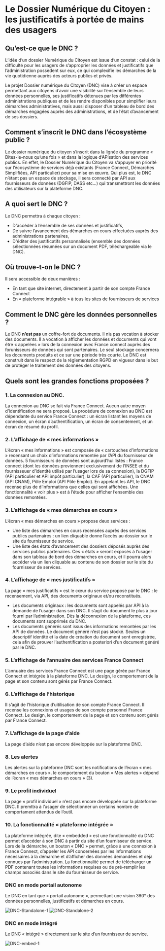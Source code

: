 # Le Dossier Numérique du Citoyen : les justificatifs à portée de mains des usagers

## Qu’est-ce que le DNC ?
L’idée d’un dossier Numérique du Citoyen est issue d’un constat : celui de la difficulté pour les usagers de s’approprier les données et justificatifs que l’administration possèdent sur eux, ce qui complexifie les démarches de la vie quotidienne auprès des acteurs publics et privés.

Le projet Dossier numérique du Citoyen (DNC) vise à créer un espace permettant aux citoyens d’avoir une visibilité sur l’ensemble de leurs données personnelles, ses justificatifs détenues par les différentes administrations publiques et de les rendre disponibles pour simplifier leurs démarches administratives, mais aussi disposer d’un tableau de bord des démarches engagées auprès des administrations, et de l’état d’avancement de ses dossiers.

## Comment s’inscrit le DNC dans l’écosystème public ?
Le dossier numérique du citoyen s’inscrit dans la lignée du programme « Dites-le-nous qu’une fois » et dans la logique d’APIsation des services publics. En effet, le Dossier Numérique du Citoyen va s’appuyer en priorité sur l’écosystème de services déjà existants (France Connect, Démarches Simplifiées, API particulier) pour sa mise en œuvre. Qui plus est, le DNC n’étant pas un espace de stockage, il sera connecté par API aux fournisseurs de données (DGFIP, DASS etc…) qui transmettront les données des utilisateurs sur la plateforme DNC.

## A quoi sert le DNC ?
Le DNC permettra à chaque citoyen :
* D'accéder à l’ensemble de ses données et justificatifs, 
* De suivre l’avancement des démarches en cours effectuées auprès des administrations partenaires,
* D'éditer des justificatifs personnalisés (ensemble des données sélectionnées résumées sur un document PDF, téléchargeable via le DNC).

## Où trouve-t-on le DNC ?
Il sera accessible de deux manières : 
* En tant que site internet, directement à partir de son compte France Connect
* En « plateforme intégrable » à tous les sites de fournisseurs de services

## Comment le DNC gère les données personnelles ?
Le DNC **n’est pas** un coffre-fort de documents. Il n’a pas vocation à stocker des documents. Il a vocation à afficher les données et documents qui vont être « appelées » lors de la connexion avec France connect auprès des forunisseurs de données qui sont partenaires. Le seul stockage concernera les documents produits et ce sur une période très courte. Le DNC est construit dans le respect de la réglementation RGPD en vigueur dans le but de protéger le traitement des données des citoyens.

## Quels sont les grandes fonctions proposées ?

### 1. La connexion au DNC. 
La connexion au DNC se fait via France Connect. Aucun autre moyen d’identification ne sera proposé. 
La procédure de connexion au DNC est dépendante du service France Connect : un écran listant les moyens de connexion, un écran d’authentification, un écran de consentement, et un écran de résumé du profil.  

### 2. L’affichage de « mes informations »
L’écran « mes informations » est composée de « cartouches d’informations » recensant un choix d’informations remontée par l’API du fournisseur de données. 
5 fournisseurs de données sont aujourd’hui listés : France connect (dont les données proviennent exclusivement de l’INSEE et du fournisseuer d’identité utilisé par l’usager lors de sa connexion), la DGFIP (API particulier et API impôt particulier), la CAF (API particulier), la CNAM (API CNAM), Pôle Emploi (API Pôle Emploi). En appelant les API, le DNC recense plus de d’informations que celles qui sont affichées. Une fonctionnalité « voir plus » est à l’étude pour afficher l’ensemble des données remontées. 
### 3. L’affichage de « mes démarches en cours »
L’écran « mes démarches en cours » propose deux services : 
- Une liste des démarches en cours recensées auprès des services publics partenaires : un lien cliquable donne l’accès au dossier sur le site du fournisseur de service. 
- Une liste des états d’avancement des dossiers déposés auprès des services publics partenaires. Ces « états » seront exposés à l’usager dans son tableau de bord des démarches en cours, et il pourra alors accéder via un lien cliquable au contenu de son dossier sur le site du fournisseur de services.

### 4. L’affichage de « mes justificatifs »
La page « mes justificatifs » est le cœur du service proposé par le DNC : le recensement, via API, des documents originaux et/ou reconstitués. 
- Les documents originaux : les documents sont appelés par API à la demande de l’usager dans son DNC. Il s’agit du document le plus à jour fourni par l’administration. Dès la déconnexion de la plateforme, ces documents sont supprimés du DNC.
- Les documents générés sont issus des informations remontées par les API de données. Le document généré n’est pas stocké. Seules un descriptif identité et la date de création du document sont enregistrée, cela afin de prouver l’authentification a posteriori d’un document généré par le DNC. 

### 5. L’affichage de l’annuaire des services France Connect
L’annuaire des services France Connect est une page gérée par France Connect et intégrée à la plateforme DNC. Le design, le comportement de la page et son contenu sont gérés par France Connect.
### 6. L’affichage de l’historique
Il s’agit de l’historique d’uitilisation de son compte France Connect. Il recense les connexions et usages de son compte personnel France Connect. Le design, le comportement de la page et son contenu sont gérés par France Connect.
### 7. L’affichage de la page d’aide
La page d’aide n’est pas encore développée sur la plateforme DNC.
### 8. Les alertes
Les alertes sur la plateforme DNC sont les notifications de l’écran « mes démarches en cours ». le comportement du bouton « Mes alertes » dépend de l’écran « mes démarches en cours » (3).
### 9. Le profil individuel
La page « profil individuel » n’est pas encore développée sur la plateforme DNC. Il premttra à l’usager de sélectionner un certains nombre de comportament attendus de l’outil.
### 10. La fonctionnalité « plateforme intégrée »
La plateforme intégrée, dite « embedded » est une fonctionnalité du DNC permet d’accéder à son DNC  à partir du site d’un fournisseur de service. Lors de la démarche, un bouton « DNC » permet, grâce à une connexion à France Connect, d’appeler les API concernées par les informations nécessaires à la démarche et d’afficher des données demandées et déjà connues par l’administration. La fonctionnalité permet de télécharger un PDF contenant toutes les informations requises ou de pré-remplir les champs associés dans le site du fournisseur de service.

### DNC en mode portail autonome
Le DNC en tant que « portail autonome », permettant une vision 360° des données personnelles, justificatifs et démarches en cours.

![DNC-Standalone-1](images/dnc_standalone_1.png) ![DNC-Standalone-2](images/dnc_standalone_2.png)
### DNC en mode intégré
Le DNC « intégré » directement sur le site d’un fournisseur de service.

![DNC-embed-1](images/dnc_embed_1.png)